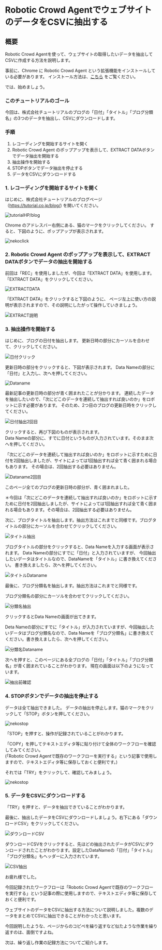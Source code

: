 # Robotic Crowd AgentでウェブサイトのデータをCSVに抽出する

## 概要

Robotic Crowd Agentを使って、ウェブサイトの取得したいデータを抽出してCSVに作成する方法を説明します。

事前に、Chrome に Robotic Crowd Agent という拡張機能をインストールしている必要があります。
インストール方法は、[こちら](https://docs.roboticcrowd.com/robotic-crowd-agent/install-agent) をご覧ください。

では、始めましょう。

### このチュートリアルのゴール

今回は、株式会社チュートリアルのブログの「日付」「タイトル」「ブログ分類名」の3つのデータを抽出し、CSVにダウンロードします。

### 手順

1. レコーディングを開始するサイトを開く
1. Robotic Crowd Agent のポップアップを表示して、EXTRACT DATAボタンでデータ抽出を開始する
1. 抽出操作を開始する
1. STOPボタンでデータ抽出を停止する
1. データをCSVにダウンロードする

### 1. レコーディングを開始するサイトを開く

はじめに、株式会社チュートリアルのブログページ（https://tutorial.co.jp/blog/) を開いてください。

![tutorialHP/blog](../.gitbook/assets/CSV1.png "会社ブログページ")

Chrome のアドレスバー右側にある、猫のマークをクリックしてください。
すると、下図のように、ポップアップが表示されます。

![nekoclick](../.gitbook/assets/CSV2.png)

### 2. Robotic Crowd Agent のポップアップを表示して、EXTRACT DATAボタンでデータの抽出を開始する

前回は「REC」を使用しましたが、今回は「EXTRACT DATA」を使用します。
「EXTRACT DATA」をクリックしてください。

![EXTRACTDATA](../.gitbook/assets/CSV3.png)

「EXTRACT DATA」をクリックすると下図のように、
ページ左上に使い方の説明が表示されますので、その説明にしたがって操作していきましょう。

![EXTRACT説明](../.gitbook/assets/CSV4.png)

### 3. 抽出操作を開始する

はじめに、ブログの日付を抽出します。
更新日時の部分にカーソルを合わせて、クリックしてください。

![日付クリック](../.gitbook/assets/CSV5.png)

更新日時の部分をクリックすると、下図が表示されます。
Data Nameの部分に「日付」と入力し、次へを押してください。

![Dataname](../.gitbook/assets/CSV6.png)

最新記事の更新日時の部分が青く囲まれたことが分かります。
連続したデータを抽出したいので、「次にどこのデータを連続して抽出すれば良いのか」をロボットに示す必要があります。
そのため、2つ目のブログの更新日時をクリックしてください。

![日付抽出2回目](../.gitbook/assets/CSV7.png)

クリックすると、再び下図のものが表示されます。  
Data Nameの部分に、すでに日付というものが入力されています。そのまま次へを押してください。

「次にどこのデータを連続して抽出すれば良いのか」をロボットに示すために日付を2回抽出しましたが、サイトによっては1回抽出すれば全て青く囲まれる場合もあります。
その場合は、2回抽出する必要はありません。  

![Dataname2回目](../.gitbook/assets/CSV8.png)

このページ全てのブログの更新日時の部分が、青く囲まれました。

＊今回は「次にどこのデータを連続して抽出すれば良いのか」をロボットに示すために日付を2回抽出しましたが、サイトによっては1回抽出すれば全て青く囲まれる場合もあります。その場合は、2回抽出する必要はありません。

次に、ブログタイトルを抽出します。抽出方法はこれまでと同様です。ブログタイトルの部分にカーソルを合わせてクリックしてください。

![タイトル抽出](../.gitbook/assets/CSV9.png)  

ブログタイトルの部分をクリックすると、Data Nameを入力する画面が表示されます。
Data Nameの部分にすでに「日付」と入力されていますが、
今回抽出したいデータはタイトルなので、DataNameを「タイトル」に書き換えてください。
書き換えましたら、次へを押してください。

![タイトルDataname](../.gitbook/assets/CSV10.png)  

最後に、ブログ分類名を抽出します。抽出方法はこれまでと同様です。  

ブログ分類名の部分にカーソルを合わせてクリックしてください。  

![分類名抽出](../.gitbook/assets/CSV11.png)

クリックするとData Nameの画面が出てきます。

Deta Nameの部分にすでに「タイトル」が入力されていますが、今回抽出したいデータはブログ分類名なので、Data Nameを「ブログ分類名」に書き換えてください。書き換えましたら、次へを押してください。

![分類名Dataname](../.gitbook/assets/CSV12.png)

次へを押すと、このページにある全ブログの「日付」「タイトル」「ブログ分類名」が青く囲まれていることがわかります。
現在の画面は以下のようになっています。

![抽出前確認](../.gitbook/assets/CSV13.png)

### 4. STOPボタンでデータの抽出を停止する

データは全て抽出できました。
データの抽出を停止します。猫のマークをクリックして「STOP」ボタンを押してください。  

![nekostop](../.gitbook/assets/CSV14.png)

「STOP」を押すと、操作が記録されていることがわかります。  

「COPY」を押してテキストエディタ等に貼り付けて全体のワークフローを確認してみてください。  
(「Robotic Crowd Agentで既存のワークフローを実行する」という記事で使用しますので、テキストエディタ等に保存しておくと便利です。)

それでは「TRY」をクリックして、確認してみましょう。  

![nekostop](../.gitbook/assets/CSV15.png)

### 5. データをCSVにダウンロードする

「TRY」を押すと、データを抽出できていることがわかります。

最後に、抽出したデータをCSVにダウンロードしましょう。右下にある「ダウンロードCSV」をクリックしてください。

![ダウンロードCSV](../.gitbook/assets/CSV16.png)

ダウンロードCSVをクリックすると、先ほどの抽出されたデータがCSVにダウンロードされたことがわかります。設定したDataNameの「日付」「タイトル」「ブログ分類名」もヘッダーに入力されています。

![CSV抽出](../.gitbook/assets/CSV17.png)

お疲れ様でした。

今回記録されたワークフローは「Robotic Crowd Agentで既存のワークフローを実行する」という記事の際に使用しますので、テキストエディタ等に保存しておくと便利です。

ウェブサイトのデータをCSVに抽出する方法について説明しました。複数のデータをまとめてCSVに抽出できることがわかったと思います。

今回説明したような、ページからのコピペを繰り返すなど似たような作業を繰り返すのは、面倒ですよね。

次は、繰り返し作業の記録方法についてご紹介します。

